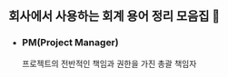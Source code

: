 회사에서 사용하는 회계 용어 정리 모음집 📒
-------------

<!-- *** -->
* ### PM(Project Manager) ###   
  프로젝트의 전반적인 책임과 권한을 가진 총괄 책임자
